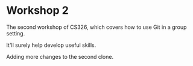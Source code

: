 # Workshop 2

The second workshop of CS326, which covers how to use Git in a group setting.

It'll surely help develop useful skills.

Adding more changes to the second clone.
